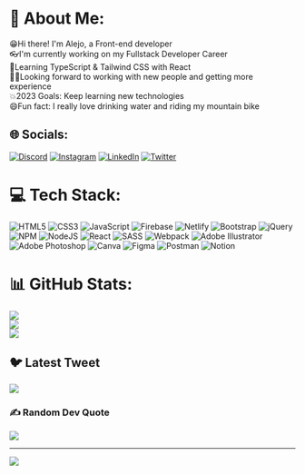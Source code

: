 # 💫 About Me:
😁Hi there! I'm Alejo, a Front-end developer<br>👓I'm currently working on my Fullstack Developer Career<br>🌱Learning TypeScript & Tailwind CSS with React<br>👯‍♂️Looking forward to working with new people and getting more experience<br>💥2023 Goals: Keep learning new technologies<br>😄Fun fact: I really love drinking water and riding my mountain bike


## 🌐 Socials:
[![Discord](https://img.shields.io/badge/Discord-%237289DA.svg?logo=discord&logoColor=white)](https://discord.gg/alejodieguez1#5794) [![Instagram](https://img.shields.io/badge/Instagram-%23E4405F.svg?logo=Instagram&logoColor=white)](https://instagram.com/https://www.instagram.com/alejodieguez1/) [![LinkedIn](https://img.shields.io/badge/LinkedIn-%230077B5.svg?logo=linkedin&logoColor=white)](https://linkedin.com/in/https://www.linkedin.com/in/alejo-dieguez-b244901a9/) [![Twitter](https://img.shields.io/badge/Twitter-%231DA1F2.svg?logo=Twitter&logoColor=white)](https://twitter.com/https://twitter.com/alejodieguez1) 

# 💻 Tech Stack:
![HTML5](https://img.shields.io/badge/html5-%23E34F26.svg?style=for-the-badge&logo=html5&logoColor=white) ![CSS3](https://img.shields.io/badge/css3-%231572B6.svg?style=for-the-badge&logo=css3&logoColor=white) ![JavaScript](https://img.shields.io/badge/javascript-%23323330.svg?style=for-the-badge&logo=javascript&logoColor=%23F7DF1E) ![Firebase](https://img.shields.io/badge/firebase-%23039BE5.svg?style=for-the-badge&logo=firebase) ![Netlify](https://img.shields.io/badge/netlify-%23000000.svg?style=for-the-badge&logo=netlify&logoColor=#00C7B7) ![Bootstrap](https://img.shields.io/badge/bootstrap-%23563D7C.svg?style=for-the-badge&logo=bootstrap&logoColor=white) ![jQuery](https://img.shields.io/badge/jquery-%230769AD.svg?style=for-the-badge&logo=jquery&logoColor=white) ![NPM](https://img.shields.io/badge/NPM-%23000000.svg?style=for-the-badge&logo=npm&logoColor=white) ![NodeJS](https://img.shields.io/badge/node.js-6DA55F?style=for-the-badge&logo=node.js&logoColor=white) ![React](https://img.shields.io/badge/react-%2320232a.svg?style=for-the-badge&logo=react&logoColor=%2361DAFB) ![SASS](https://img.shields.io/badge/SASS-hotpink.svg?style=for-the-badge&logo=SASS&logoColor=white) ![Webpack](https://img.shields.io/badge/webpack-%238DD6F9.svg?style=for-the-badge&logo=webpack&logoColor=black) ![Adobe Illustrator](https://img.shields.io/badge/adobeillustrator-%23FF9A00.svg?style=for-the-badge&logo=adobeillustrator&logoColor=white) ![Adobe Photoshop](https://img.shields.io/badge/adobephotoshop-%2331A8FF.svg?style=for-the-badge&logo=adobephotoshop&logoColor=white) ![Canva](https://img.shields.io/badge/Canva-%2300C4CC.svg?style=for-the-badge&logo=Canva&logoColor=white) 	![Figma](https://img.shields.io/badge/figma-%23F24E1E.svg?style=for-the-badge&logo=figma&logoColor=white) ![Postman](https://img.shields.io/badge/Postman-FF6C37?style=for-the-badge&logo=postman&logoColor=white) ![Notion](https://img.shields.io/badge/Notion-%23000000.svg?style=for-the-badge&logo=notion&logoColor=white)
# 📊 GitHub Stats:
![](https://github-readme-stats.vercel.app/api?username=alejodieguez1&theme=vue-dark&hide_border=false&include_all_commits=false&count_private=false)<br/>
![](https://github-readme-streak-stats.herokuapp.com/?user=alejodieguez1&theme=vue-dark&hide_border=false)<br/>
![](https://github-readme-stats.vercel.app/api/top-langs/?username=alejodieguez1&theme=vue-dark&hide_border=false&include_all_commits=false&count_private=false&layout=compact)

## 🐦 Latest Tweet
[![](https://gtce.itsvg.in/api?username=https://twitter.com/alejodieguez1)](https://github.com/VishwaGauravIn/github-twitter-card-embed)

### ✍️ Random Dev Quote
![](https://quotes-github-readme.vercel.app/api?type=horizontal&theme=merko)

---
[![](https://visitcount.itsvg.in/api?id=alejodieguez1&icon=8&color=8)](https://visitcount.itsvg.in)

<!-- Proudly created with GPRM ( https://gprm.itsvg.in ) -->
